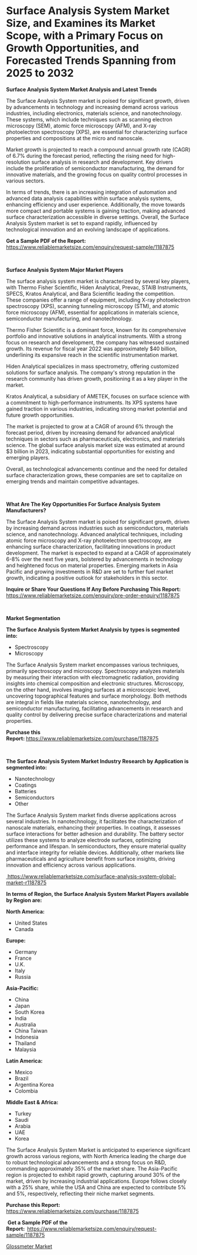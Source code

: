 <p><h1>Surface Analysis System Market Size, and Examines its Market Scope, with a Primary Focus on Growth Opportunities, and Forecasted Trends Spanning from 2025 to 2032</h1></p><p><strong>Surface Analysis System Market Analysis and Latest Trends</strong></p>
<p><p>The Surface Analysis System market is poised for significant growth, driven by advancements in technology and increasing demand across various industries, including electronics, materials science, and nanotechnology. These systems, which include techniques such as scanning electron microscopy (SEM), atomic force microscopy (AFM), and X-ray photoelectron spectroscopy (XPS), are essential for characterizing surface properties and compositions at the micro and nanoscale.</p><p>Market growth is projected to reach a compound annual growth rate (CAGR) of 6.7% during the forecast period, reflecting the rising need for high-resolution surface analysis in research and development. Key drivers include the proliferation of semiconductor manufacturing, the demand for innovative materials, and the growing focus on quality control processes in various sectors. </p><p>In terms of trends, there is an increasing integration of automation and advanced data analysis capabilities within surface analysis systems, enhancing efficiency and user experience. Additionally, the move towards more compact and portable systems is gaining traction, making advanced surface characterization accessible in diverse settings. Overall, the Surface Analysis System market is set to expand rapidly, influenced by technological innovation and an evolving landscape of applications.</p></p>
<p><strong>Get a Sample PDF of the Report:&nbsp;</strong> <a href="https://www.reliablemarketsize.com/enquiry/request-sample/1187875?utm_campaign=2319&utm_medium=2&utm_source=Github&utm_content=ia&utm_term=21022025&utm_id=surface-analysis-system">https://www.reliablemarketsize.com/enquiry/request-sample/1187875</a></p>
<p>&nbsp;</p>
<p><strong>Surface Analysis System Major Market Players</strong></p>
<p><p>The surface analysis system market is characterized by several key players, with Thermo Fisher Scientific, Hiden Analytical, Prevac, STAIB Instruments, SPECS, Kratos Analytical, and Bara Scientific leading the competition. These companies offer a range of equipment, including X-ray photoelectron spectroscopy (XPS), scanning tunneling microscopy (STM), and atomic force microscopy (AFM), essential for applications in materials science, semiconductor manufacturing, and nanotechnology.</p><p>Thermo Fisher Scientific is a dominant force, known for its comprehensive portfolio and innovative solutions in analytical instruments. With a strong focus on research and development, the company has witnessed sustained growth. Its revenue for fiscal year 2022 was approximately $40 billion, underlining its expansive reach in the scientific instrumentation market.</p><p>Hiden Analytical specializes in mass spectrometry, offering customized solutions for surface analysis. The company's strong reputation in the research community has driven growth, positioning it as a key player in the market.</p><p>Kratos Analytical, a subsidiary of AMETEK, focuses on surface science with a commitment to high-performance instruments. Its XPS systems have gained traction in various industries, indicating strong market potential and future growth opportunities.</p><p>The market is projected to grow at a CAGR of around 6% through the forecast period, driven by increasing demand for advanced analytical techniques in sectors such as pharmaceuticals, electronics, and materials science. The global surface analysis market size was estimated at around $3 billion in 2023, indicating substantial opportunities for existing and emerging players.</p><p>Overall, as technological advancements continue and the need for detailed surface characterization grows, these companies are set to capitalize on emerging trends and maintain competitive advantages.</p></p>
<p>&nbsp;</p>
<p><strong>What Are The Key Opportunities For Surface Analysis System Manufacturers?</strong></p>
<p><p>The Surface Analysis System market is poised for significant growth, driven by increasing demand across industries such as semiconductors, materials science, and nanotechnology. Advanced analytical techniques, including atomic force microscopy and X-ray photoelectron spectroscopy, are enhancing surface characterization, facilitating innovations in product development. The market is expected to expand at a CAGR of approximately 6-8% over the next five years, bolstered by advancements in technology and heightened focus on material properties. Emerging markets in Asia Pacific and growing investments in R&D are set to further fuel market growth, indicating a positive outlook for stakeholders in this sector.</p></p>
<p><strong>Inquire or Share Your Questions If Any Before Purchasing This Report:</strong> <a href="https://www.reliablemarketsize.com/enquiry/pre-order-enquiry/1187875?utm_campaign=2319&utm_medium=2&utm_source=Github&utm_content=ia&utm_term=21022025&utm_id=surface-analysis-system">https://www.reliablemarketsize.com/enquiry/pre-order-enquiry/1187875</a></p>
<p>&nbsp;</p>
<p><strong>Market Segmentation</strong></p>
<p><strong>The Surface Analysis System Market Analysis by types is segmented into:</strong></p>
<p><ul><li>Spectroscopy</li><li>Microscopy</li></ul></p>
<p><p>The Surface Analysis System market encompasses various techniques, primarily spectroscopy and microscopy. Spectroscopy analyzes materials by measuring their interaction with electromagnetic radiation, providing insights into chemical composition and electronic structures. Microscopy, on the other hand, involves imaging surfaces at a microscopic level, uncovering topographical features and surface morphology. Both methods are integral in fields like materials science, nanotechnology, and semiconductor manufacturing, facilitating advancements in research and quality control by delivering precise surface characterizations and material properties.</p></p>
<p><strong>Purchase this Report:&nbsp;</strong><a href="https://www.reliablemarketsize.com/purchase/1187875?utm_campaign=2319&utm_medium=2&utm_source=Github&utm_content=ia&utm_term=21022025&utm_id=surface-analysis-system">https://www.reliablemarketsize.com/purchase/1187875</a></p>
<p>&nbsp;</p>
<p><strong>The Surface Analysis System Market Industry Research by Application is segmented into:</strong></p>
<p><ul><li>Nanotechnology</li><li>Coatings</li><li>Batteries</li><li>Semiconductors</li><li>Other</li></ul></p>
<p><p>The Surface Analysis System market finds diverse applications across several industries. In nanotechnology, it facilitates the characterization of nanoscale materials, enhancing their properties. In coatings, it assesses surface interactions for better adhesion and durability. The battery sector utilizes these systems to analyze electrode surfaces, optimizing performance and lifespan. In semiconductors, they ensure material quality and interface integrity for reliable devices. Additionally, other markets like pharmaceuticals and agriculture benefit from surface insights, driving innovation and efficiency across various applications.</p></p>
<p><a href="https://www.reliablemarketsize.com/surface-analysis-system-global-market-r1187875?utm_campaign=2319&utm_medium=2&utm_source=Github&utm_content=ia&utm_term=21022025&utm_id=surface-analysis-system">&nbsp;https://www.reliablemarketsize.com/surface-analysis-system-global-market-r1187875</a></p>
<p><strong>In terms of Region, the Surface Analysis System Market Players available by Region are:</strong></p>
<p>
    <p> <strong> North America: </strong>
        <ul>
            <li>United States</li>
            <li>Canada</li>
        </ul>
        </p> 
    <p> <strong> Europe: </strong>
        <ul>
            <li>Germany</li>
            <li>France</li>
            <li>U.K.</li>
            <li>Italy</li>
            <li>Russia</li>
        </ul>
        </p> 
    <p> <strong> Asia-Pacific: </strong>
        <ul>
            <li>China</li>
            <li>Japan</li>
            <li>South Korea</li>
            <li>India</li>
            <li>Australia</li>
            <li>China Taiwan</li>
            <li>Indonesia</li>
            <li>Thailand</li>
            <li>Malaysia</li>
        </ul>
        </p> 
    <p> <strong> Latin America: </strong>
        <ul>
            <li>Mexico</li>
            <li>Brazil</li>
            <li>Argentina Korea</li>
            <li>Colombia</li>
        </ul>
        </p> 
    <p> <strong> Middle East & Africa: </strong>
        <ul>
            <li>Turkey</li>
            <li>Saudi</li>
            <li>Arabia</li>
            <li>UAE</li>
            <li>Korea</li>
        </ul>
    </p>
    </p>
<p><p>The Surface Analysis System Market is anticipated to experience significant growth across various regions, with North America leading the charge due to robust technological advancements and a strong focus on R&D, commanding approximately 35% of the market share. The Asia-Pacific region is projected to exhibit rapid growth, capturing around 30% of the market, driven by increasing industrial applications. Europe follows closely with a 25% share, while the USA and China are expected to contribute 5% and 5%, respectively, reflecting their niche market segments.</p></p>
<p><strong>Purchase this Report: </strong><a href="https://www.reliablemarketsize.com/purchase/1187875?utm_campaign=2319&utm_medium=2&utm_source=Github&utm_content=ia&utm_term=21022025&utm_id=surface-analysis-system">https://www.reliablemarketsize.com/purchase/1187875</a></p>
<p>&nbsp;<strong>Get a Sample PDF of the Report:&nbsp;&nbsp;</strong><a href="https://www.reliablemarketsize.com/enquiry/request-sample/1187875?utm_campaign=2319&utm_medium=2&utm_source=Github&utm_content=ia&utm_term=21022025&utm_id=surface-analysis-system">https://www.reliablemarketsize.com/enquiry/request-sample/1187875</a></p>
<p><strong></strong></p>
<p><p><a href="https://github.com/oslieselotte2192/Market-Research-Report-List-1/blob/main/glossmeter-market.md?utm_campaign=2319&utm_medium=2&utm_source=Github&utm_content=ia&utm_term=21022025&utm_id=surface-analysis-system">Glossmeter Market</a></p></p>